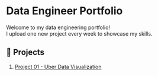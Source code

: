 # Data Engineer Portfolio

Welcome to my data engineering portfolio!  
I upload one new project every week to showcase my skills.  

## 📂 Projects
1. [Project 01 - Uber Data Visualization](./project-01-uber-data-visualization)
